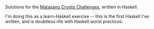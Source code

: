 Solutions for the [Matasano Crypto Challenges](http://cryptopals.com/), written in Haskell.

I'm doing this as a learn-Haskell exercise -- this is the first Haskell I've written, and is doubtless rife with Haskell worst practices.